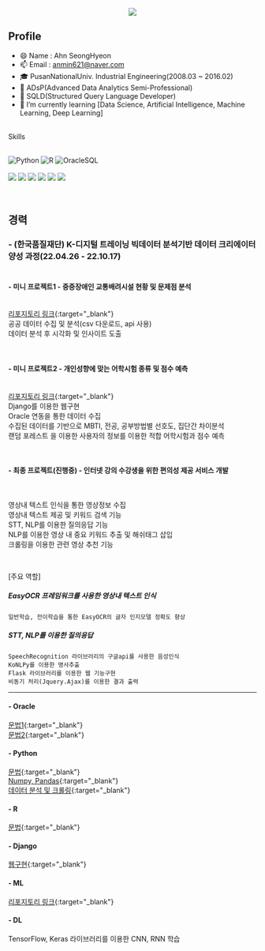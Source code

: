<!--
**Thxnya/Thxnya** is a ✨ _special_ ✨ repository because its `README.md` (this file) appears on your GitHub profile.

Here are some ideas to get you started:

- 🔭 I’m currently working on ...
- 🌱 I’m currently learning ...
- 👯 I’m looking to collaborate on ...
- 🤔 I’m looking for help with ...
- 💬 Ask me about ...
- 📫 How to reach me: ...
- 😄 Pronouns: ...
- ⚡ Fun fact: ...
-->

<p align='center'>
  <a href="https://github.com/Thxnya">
    <img src="https://capsule-render.vercel.app/api?type=waving&color=gradient&fontColor=FFFFFF&height=300&section=header&text=Ahn%20SeongHyeon&fontSize=50"/>
  </a>
</p>

## Profile
- 😄 Name : Ahn SeongHyeon
- 📫 Email : anmin621@naver.com
- 🎓 PusanNationalUniv. Industrial Engineering(2008.03 ~ 2016.02)
- 📰 ADsP(Advanced Data Analytics Semi-Professional)
- 📰 SQLD(Structured Query Language Developer)
- 🌱 I’m currently learning [Data Science, Artificial Intelligence, Machine Learning, Deep Learning]

<br>
Skills
<br>
<br>

![Python](https://img.shields.io/badge/-Python-3178C6?style=flat-square&logo=Python&logoColor=white)
![R](https://img.shields.io/badge/-R-A8B9CC?style=flat-square&logo=R&logoColor=black)
![OracleSQL](https://img.shields.io/badge/-Oracle-FD5750?style=flat-square&logo=Oracle&logoColor=white)
<br>
<br>
<img src="https://img.shields.io/badge/django-092E20?style=flat-square&logo=django&logoColor=white">
<img src="https://img.shields.io/badge/-Flask-000000?style=flat-square&logo=Flask&logoColor=white">
<img src="https://img.shields.io/badge/html5-E34F26?style=flat-square&logo=html5&logoColor=white">
<img src="https://img.shields.io/badge/css-1572B6?style=flat-square&logo=css3&logoColor=white">
<img src="https://img.shields.io/badge/javascript-F7DF1E?style=flat-square&logo=javascript&logoColor=black">
<img src="https://img.shields.io/badge/bootstrap-7952B3?style=flat-square&logo=bootstrap&logoColor=white">

<br>

## 경력
### - (한국품질재단) K-디지털 트레이닝 빅데이터 분석기반 데이터 크리에이터 양성 과정(22.04.26 - 22.10.17)<br><br>
    
  #### - 미니 프로젝트1 - 중증장애인 교통배려시설 현황 및 문제점 분석<br/><br>
  [리포지토리 링크](https://github.com/Thxnya/MiniProject01){:target="_blank"}<br/>
  공공 데이터 수집 및 분석(csv 다운로드, api 사용)<br/>
  데이터 분석 후 시각화 및 인사이트 도출
  
  <br>
  
  #### - 미니 프로젝트2 - 개인성향에 맞는 어학시험 종류 및 점수 예측<br/><br>
  [리포지토리 링크](https://github.com/Thxnya/MiniProject02){:target="_blank"}<br/>
  Django를 이용한 웹구현<br/>
  Oracle 연동을 통한 데이터 수집<br/>
  수집된 데이터를 기반으로 MBTI, 전공, 공부방법별 선호도, 집단간 차이분석<br/>
  랜덤 포레스트 을 이용한 사용자의 정보를 이용한 적합 어학시험과 점수 예측
  
  <br>
  
  #### - 최종 프로젝트(진행중) - 인터넷 강의 수강생을 위한 편의성 제공 서비스 개발<br>
  
  <br>
  
  영상내 텍스트 인식을 통한 영상정보 수집<br>
  영상내 텍스트 제공 및 키워드 검색 기능<br>
  STT, NLP를 이용한 질의응답 기능<br>
  NLP를 이용한 영상 내 중요 키워드 추출 및 해쉬태그 삽입<br>
  크롤링을 이용한 관련 영상 추천 기능<br>
  
  <br>
  
  [주요 역할]
  
  ##### EasyOCR 프레임워크를 사용한 영상내 텍스트 인식<br/>
    일반학습, 전이학습을 통한 EasyOCR의 글자 인지모델 정확도 향상

  ##### STT, NLP를 이용한 질의응답<br/>
    SpeechRecognition 라이브러리의 구글api를 사용한 음성인식
    KoNLPy를 이용한 명사추출
    Flask 라이브러리를 이용한 웹 기능구현
    비동기 처리(Jquery.Ajax)를 이용한 결과 출력

---

#### - Oracle<br/>
  [문법1](https://github.com/Thxnya/StudyOracle){:target="_blank"}<br/>
  [문법2](https://github.com/Thxnya/StudyOracle22.07){:target="_blank"}
  
  #### - Python<br/>
  [문법](https://github.com/Thxnya/StudyPython22){:target="_blank"}<br/>
  [Numpy, Pandas](https://github.com/Thxnya/StudyPython22.05){:target="_blank"}<br/>
  [데이터 분석 및 크롤링](https://github.com/Thxnya/StudyPython22.06){:target="_blank"}
  
  #### - R<br/>
  [문법](https://github.com/Thxnya/StudyR){:target="_blank"}
  
  #### - Django<br/>
  [웹구현](https://github.com/Thxnya/StudyDjango22.07){:target="_blank"}
  
  #### - ML<br/>
  [리포지토리 링크](https://github.com/Thxnya/StudyML22.08){:target="_blank"}
  
  #### - DL<br/>
  TensorFlow, Keras 라이브러리를 이용한 CNN, RNN 학습
